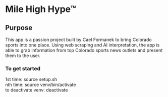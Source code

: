 # Mile High Hype™

## Purpose
This app is a passion project built by Cael Formanek to bring Colorado sports into one place. Using web scraping and AI interpretation, the app is able to grab information from top Colorado sports news outlets and present them to the user.

### To get started
1st time: source setup.sh <br>
nth time: source venv/bin/activate <br>
to deactivate venv: deactivate <br>
